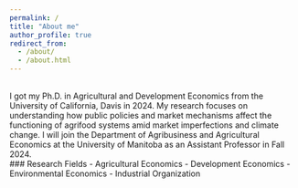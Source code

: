 ```yaml
---
permalink: /
title: "About me"
author_profile: true
redirect_from: 
  - /about/
  - /about.html
---
```


<br>
I got my Ph.D. in Agricultural and Development Economics from the University of California, Davis in 2024. My research focuses on understanding how public policies and market mechanisms affect the functioning of agrifood systems amid market imperfections and climate change. I will join the Department of Agribusiness and Agricultural Economics at the University of Manitoba as an Assistant Professor in Fall 2024.
<br> 
### Research Fields
- Agricultural Economics
- Development Economics
- Environmental Economics
- Industrial Organization
<br>
